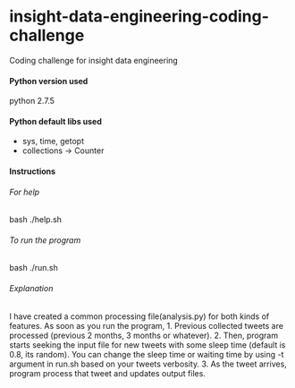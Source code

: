 # insight-data-engineering-coding-challenge
Coding challenge for insight data engineering

#### Python version used
python 2.7.5

#### Python default libs used
- sys, time, getopt
- collections -> Counter

#### Instructions
###### For help
bash ./help.sh
###### To run the program
bash ./run.sh

###### Explanation
I have created a common processing file(analysis.py) for both kinds of features.
As soon as you run the program, 
	1. Previous collected tweets are processed (previous 2 months, 3 months or whatever).
	2. Then, program starts seeking the input file for new tweets with some sleep time (default is 0.8, its random). You can change the sleep time or waiting time by using -t argument in run.sh based on your tweets verbosity.
	3. As the tweet arrives, program process that tweet and updates output files.


